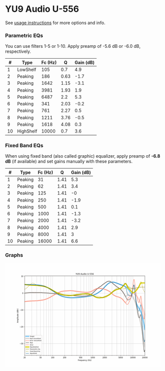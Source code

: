 # YU9 Audio U-556
See [usage instructions](https://github.com/jaakkopasanen/AutoEq#usage) for more options and info.

### Parametric EQs
You can use filters 1-5 or 1-10. Apply preamp of -5.6 dB or -6.0 dB, respectively.

|   # | Type      |   Fc (Hz) |    Q |   Gain (dB) |
|-----|-----------|-----------|------|-------------|
|   1 | LowShelf  |       105 | 0.7  |         4.9 |
|   2 | Peaking   |       186 | 0.63 |        -1.7 |
|   3 | Peaking   |      1642 | 1.15 |        -3.1 |
|   4 | Peaking   |      3981 | 1.93 |         1.9 |
|   5 | Peaking   |      6487 | 2.2  |         5.3 |
|   6 | Peaking   |       341 | 2.03 |        -0.2 |
|   7 | Peaking   |       761 | 2.27 |         0.5 |
|   8 | Peaking   |      1211 | 3.76 |        -0.5 |
|   9 | Peaking   |      1618 | 4.08 |         0.3 |
|  10 | HighShelf |     10000 | 0.7  |         3.6 |

### Fixed Band EQs
When using fixed band (also called graphic) equalizer, apply preamp of **-6.8 dB** (if available) and set gains manually with these parameters.

|   # | Type    |   Fc (Hz) |    Q |   Gain (dB) |
|-----|---------|-----------|------|-------------|
|   1 | Peaking |        31 | 1.41 |         5.3 |
|   2 | Peaking |        62 | 1.41 |         3.4 |
|   3 | Peaking |       125 | 1.41 |        -0   |
|   4 | Peaking |       250 | 1.41 |        -1.9 |
|   5 | Peaking |       500 | 1.41 |         0.1 |
|   6 | Peaking |      1000 | 1.41 |        -1.3 |
|   7 | Peaking |      2000 | 1.41 |        -3.2 |
|   8 | Peaking |      4000 | 1.41 |         2.9 |
|   9 | Peaking |      8000 | 1.41 |         3   |
|  10 | Peaking |     16000 | 1.41 |         6.6 |

### Graphs
![](./YU9%20Audio%20U-556.png)
